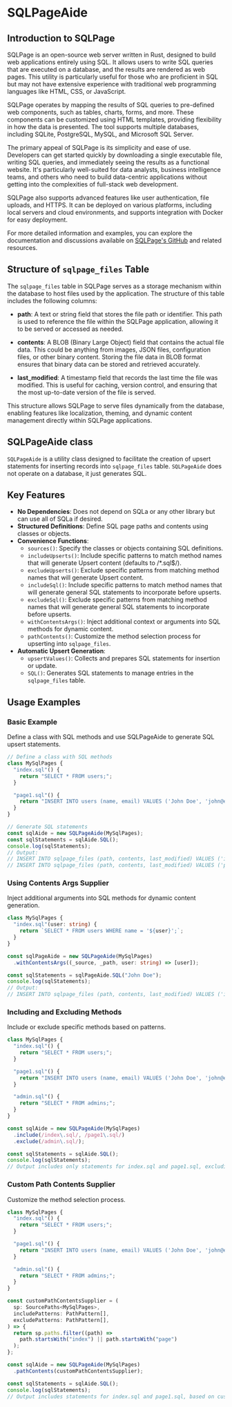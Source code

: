 # SQLPageAide

## Introduction to SQLPage

SQLPage is an open-source web server written in Rust, designed to build web
applications entirely using SQL. It allows users to write SQL queries that are
executed on a database, and the results are rendered as web pages. This utility
is particularly useful for those who are proficient in SQL but may not have
extensive experience with traditional web programming languages like HTML, CSS,
or JavaScript.

SQLPage operates by mapping the results of SQL queries to pre-defined web
components, such as tables, charts, forms, and more. These components can be
customized using HTML templates, providing flexibility in how the data is
presented. The tool supports multiple databases, including SQLite, PostgreSQL,
MySQL, and Microsoft SQL Server.

The primary appeal of SQLPage is its simplicity and ease of use. Developers can
get started quickly by downloading a single executable file, writing SQL
queries, and immediately seeing the results as a functional website. It's
particularly well-suited for data analysts, business intelligence teams, and
others who need to build data-centric applications without getting into the
complexities of full-stack web development.

SQLPage also supports advanced features like user authentication, file uploads,
and HTTPS. It can be deployed on various platforms, including local servers and
cloud environments, and supports integration with Docker for easy deployment.

For more detailed information and examples, you can explore the documentation
and discussions available on
[SQLPage's GitHub](https://github.com/lovasoa/SQLpage) and related resources.

## Structure of `sqlpage_files` Table

The `sqlpage_files` table in SQLPage serves as a storage mechanism within the
database to host files used by the application. The structure of this table
includes the following columns:

- **path**: A text or string field that stores the file path or identifier. This
  path is used to reference the file within the SQLPage application, allowing it
  to be served or accessed as needed.

- **contents**: A BLOB (Binary Large Object) field that contains the actual file
  data. This could be anything from images, JSON files, configuration files, or
  other binary content. Storing the file data in BLOB format ensures that binary
  data can be stored and retrieved accurately.

- **last_modified**: A timestamp field that records the last time the file was
  modified. This is useful for caching, version control, and ensuring that the
  most up-to-date version of the file is served.

This structure allows SQLPage to serve files dynamically from the database,
enabling features like localization, theming, and dynamic content management
directly within SQLPage applications.

## SQLPageAide class

`SQLPageAide` is a utility class designed to facilitate the creation of upsert
statements for inserting records into `sqlpage_files` table. `SQLPageAide` does
not operate on a database, it just generates SQL.

## Key Features

- **No Dependencies**: Does not depend on SQLa or any other library but can use
  all of SQLa if desired.
- **Structured Definitions**: Define SQL page paths and contents using classes
  or objects.
- **Convenience Functions**:
  - `sources()`: Specify the classes or objects containing SQL definitions.
  - `includeUpserts()`: Include specific patterns to match method names that
    will generate Upsert content (defaults to /*.sql$/).
  - `excludeUpserts()`: Exclude specific patterns from matching method names
    that will generate Upsert content.
  - `includeSql()`: Include specific patterns to match method names that will
    generate general SQL statements to incorporate before upserts.
  - `excludeSql()`: Exclude specific patterns from matching method names that
    will generate general SQL statements to incorporate before upserts.
  - `withContentsArgs()`: Inject additional context or arguments into SQL
    methods for dynamic content.
  - `pathContents()`: Customize the method selection process for upserting into
    `sqlpage_files`.
- **Automatic Upsert Generation**:
  - `upsertValues()`: Collects and prepares SQL statements for insertion or
    update.
  - `SQL()`: Generates SQL statements to manage entries in the `sqlpage_files`
    table.

## Usage Examples

### Basic Example

Define a class with SQL methods and use SQLPageAide to generate SQL upsert
statements.

```typescript
// Define a class with SQL methods
class MySqlPages {
  "index.sql"() {
    return "SELECT * FROM users;";
  }

  "page1.sql"() {
    return "INSERT INTO users (name, email) VALUES ('John Doe', 'john@example.com');";
  }
}

// Generate SQL statements
const sqlAide = new SQLPageAide(MySqlPages);
const sqlStatements = sqlAide.SQL();
console.log(sqlStatements);
// Output:
// INSERT INTO sqlpage_files (path, contents, last_modified) VALUES ('index.sql', 'SELECT * FROM users;', CURRENT_TIMESTAMP) ON CONFLICT(path) DO UPDATE SET contents=excluded.contents, last_modified=CURRENT_TIMESTAMP);
// INSERT INTO sqlpage_files (path, contents, last_modified) VALUES ('page1.sql', 'INSERT INTO users (name, email) VALUES (''John Doe'', ''john@example.com'');', CURRENT_TIMESTAMP) ON CONFLICT(path) DO UPDATE SET contents=excluded.contents, last_modified=CURRENT_TIMESTAMP);
```

### Using Contents Args Supplier

Inject additional arguments into SQL methods for dynamic content generation.

```typescript
class MySqlPages {
  "index.sql"(user: string) {
    return `SELECT * FROM users WHERE name = '${user}';`;
  }
}

const sqlPageAide = new SQLPageAide(MySqlPages)
  .withContentsArgs((_source, _path, user: string) => [user]);

const sqlStatements = sqlPageAide.SQL("John Doe");
console.log(sqlStatements);
// Output:
// INSERT INTO sqlpage_files (path, contents, last_modified) VALUES ('index.sql', 'SELECT * FROM users WHERE name = ''John Doe'';', CURRENT_TIMESTAMP) ON CONFLICT(path) DO UPDATE SET contents=excluded.contents, last_modified=CURRENT_TIMESTAMP);
```

### Including and Excluding Methods

Include or exclude specific methods based on patterns.

```typescript
class MySqlPages {
  "index.sql"() {
    return "SELECT * FROM users;";
  }

  "page1.sql"() {
    return "INSERT INTO users (name, email) VALUES ('John Doe', 'john@example.com');";
  }

  "admin.sql"() {
    return "SELECT * FROM admins;";
  }
}

const sqlAide = new SQLPageAide(MySqlPages)
  .include(/index\.sql/, /page1\.sql/)
  .exclude(/admin\.sql/);

const sqlStatements = sqlAide.SQL();
console.log(sqlStatements);
// Output includes only statements for index.sql and page1.sql, excluding admin.sql.
```

### Custom Path Contents Supplier

Customize the method selection process.

```typescript
class MySqlPages {
  "index.sql"() {
    return "SELECT * FROM users;";
  }

  "page1.sql"() {
    return "INSERT INTO users (name, email) VALUES ('John Doe', 'john@example.com');";
  }

  "admin.sql"() {
    return "SELECT * FROM admins;";
  }
}

const customPathContentsSupplier = (
  sp: SourcePaths<MySqlPages>,
  includePatterns: PathPattern[],
  excludePatterns: PathPattern[],
) => {
  return sp.paths.filter((path) =>
    path.startsWith("index") || path.startsWith("page")
  );
};

const sqlAide = new SQLPageAide(MySqlPages)
  .pathContents(customPathContentsSupplier);

const sqlStatements = sqlAide.SQL();
console.log(sqlStatements);
// Output includes statements for index.sql and page1.sql, based on custom supplier logic.
```
